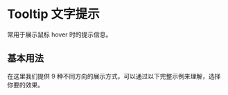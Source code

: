 # Tooltip 文字提示

常用于展示鼠标 hover 时的提示信息。

## 基本用法

在这里我们提供 9 种不同方向的展示方式，可以通过以下完整示例来理解，选择你要的效果。

<demo vue="../../example/tooltip/base.vue"></demo>
